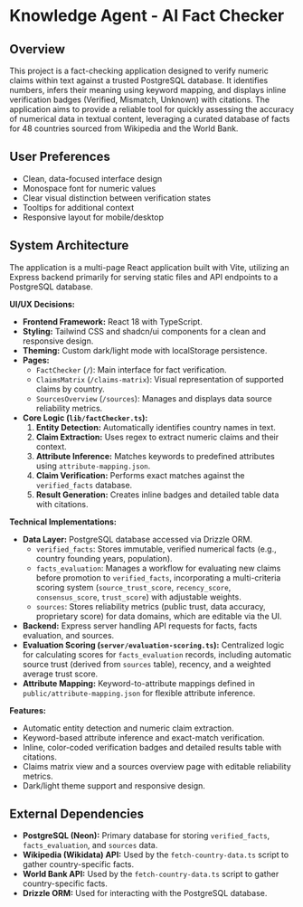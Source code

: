 # Knowledge Agent - AI Fact Checker

## Overview
This project is a fact-checking application designed to verify numeric claims within text against a trusted PostgreSQL database. It identifies numbers, infers their meaning using keyword mapping, and displays inline verification badges (Verified, Mismatch, Unknown) with citations. The application aims to provide a reliable tool for quickly assessing the accuracy of numerical data in textual content, leveraging a curated database of facts for 48 countries sourced from Wikipedia and the World Bank.

## User Preferences
- Clean, data-focused interface design
- Monospace font for numeric values
- Clear visual distinction between verification states
- Tooltips for additional context
- Responsive layout for mobile/desktop

## System Architecture
The application is a multi-page React application built with Vite, utilizing an Express backend primarily for serving static files and API endpoints to a PostgreSQL database.

**UI/UX Decisions:**
- **Frontend Framework:** React 18 with TypeScript.
- **Styling:** Tailwind CSS and shadcn/ui components for a clean and responsive design.
- **Theming:** Custom dark/light mode with localStorage persistence.
- **Pages:**
    - `FactChecker` (`/`): Main interface for fact verification.
    - `ClaimsMatrix` (`/claims-matrix`): Visual representation of supported claims by country.
    - `SourcesOverview` (`/sources`): Manages and displays data source reliability metrics.
- **Core Logic (`lib/factChecker.ts`):**
    1.  **Entity Detection:** Automatically identifies country names in text.
    2.  **Claim Extraction:** Uses regex to extract numeric claims and their context.
    3.  **Attribute Inference:** Matches keywords to predefined attributes using `attribute-mapping.json`.
    4.  **Claim Verification:** Performs exact matches against the `verified_facts` database.
    5.  **Result Generation:** Creates inline badges and detailed table data with citations.

**Technical Implementations:**
- **Data Layer:** PostgreSQL database accessed via Drizzle ORM.
    - `verified_facts`: Stores immutable, verified numerical facts (e.g., country founding years, population).
    - `facts_evaluation`: Manages a workflow for evaluating new claims before promotion to `verified_facts`, incorporating a multi-criteria scoring system (`source_trust_score`, `recency_score`, `consensus_score`, `trust_score`) with adjustable weights.
    - `sources`: Stores reliability metrics (public trust, data accuracy, proprietary score) for data domains, which are editable via the UI.
- **Backend:** Express server handling API requests for facts, facts evaluation, and sources.
- **Evaluation Scoring (`server/evaluation-scoring.ts`):** Centralized logic for calculating scores for `facts_evaluation` records, including automatic source trust (derived from `sources` table), recency, and a weighted average trust score.
- **Attribute Mapping:** Keyword-to-attribute mappings defined in `public/attribute-mapping.json` for flexible attribute inference.

**Features:**
- Automatic entity detection and numeric claim extraction.
- Keyword-based attribute inference and exact-match verification.
- Inline, color-coded verification badges and detailed results table with citations.
- Claims matrix view and a sources overview page with editable reliability metrics.
- Dark/light theme support and responsive design.

## External Dependencies
- **PostgreSQL (Neon):** Primary database for storing `verified_facts`, `facts_evaluation`, and `sources` data.
- **Wikipedia (Wikidata) API:** Used by the `fetch-country-data.ts` script to gather country-specific facts.
- **World Bank API:** Used by the `fetch-country-data.ts` script to gather country-specific facts.
- **Drizzle ORM:** Used for interacting with the PostgreSQL database.